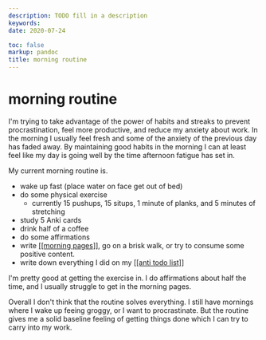 ```yaml
---
description: TODO fill in a description
keywords: 
date: 2020-07-24

toc: false
markup: pandoc
title: morning routine
---
```


# morning routine

I'm trying to take advantage of the power of habits and streaks to prevent procrastination, feel more productive, and reduce my anxiety about work.
In the morning I usually feel fresh and some of the anxiety of the previous day has faded away.
By maintaining good habits in the morning I can at least feel like my day is going well by the time afternoon fatigue has set in.

My current morning routine is.

- wake up fast (place water on face get out of bed)
- do some physical exercise
  - currently 15 pushups, 15 situps, 1 minute of planks, and 5 minutes of stretching
- study 5 Anki cards
- drink half of a coffee
- do some affirmations
- write [[[morning pages]]](../til/morning-pages), go on a brisk walk, or try to consume some positive content.
- write down everything I did on my [[[anti todo list]]](../inboxes/anti-todo-list)

I'm pretty good at getting the exercise in. I do affirmations about half the time, and I usually struggle to get in the morning pages.

Overall I don't think that the routine solves everything.
I still have mornings where I wake up feeing groggy, or I want to procrastinate.
But the routine gives me a solid baseline feeling of getting things done which I can try to carry into my work.
